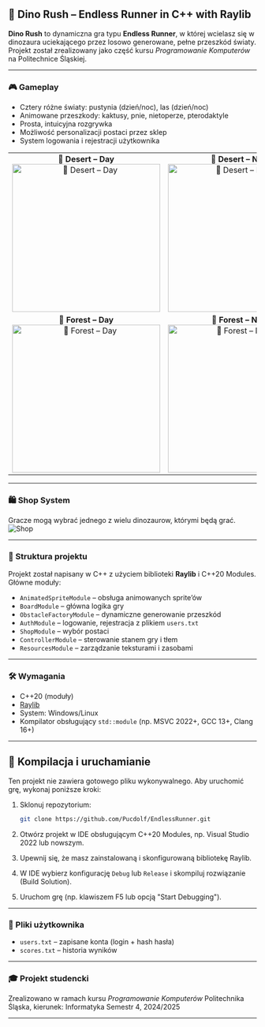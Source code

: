 ## 🧖 Dino Rush – Endless Runner in C++ with Raylib

**Dino Rush** to dynamiczna gra typu **Endless Runner**, w której wcielasz się w dinozaura uciekającego przez losowo generowane, pełne przeszkód światy. Projekt został zrealizowany jako część kursu *Programowanie Komputerów* na Politechnice Śląskiej.

---

### 🎮 Gameplay

* Cztery różne światy: pustynia (dzień/noc), las (dzień/noc)
* Animowane przeszkody: kaktusy, pnie, nietoperze, pterodaktyle
* Prosta, intuicyjna rozgrywka
* Możliwość personalizacji postaci przez sklep
* System logowania i rejestracji użytkownika


<table>
  <tr>
    <td align="center">
      <strong>🌼 Desert – Day</strong><br>
      <img src="https://github.com/user-attachments/assets/47be073e-584f-4ca9-b85c-3cacbfd1cdf6" alt="🌼 Desert – Day" width="300">
    </td>
    <td align="center">
      <strong>🌙 Desert – Night</strong><br>
      <img src="https://github.com/user-attachments/assets/059314da-c3d4-47f6-95a1-0b88d7328f64" alt="🌙 Desert – Night" width="300">
    </td>
  </tr>
  <tr>
    <td align="center">
      <strong>🌲 Forest – Day</strong><br>
      <img src="https://github.com/user-attachments/assets/3a4bc5f0-e65c-49a3-be62-c7956adcaae0" alt="🌲 Forest – Day" width="300">
    </td>
    <td align="center">
      <strong>🌌 Forest – Night</strong><br>
      <img src="https://github.com/user-attachments/assets/4ae8e4f6-ab47-4380-b239-f1f81f88b536" alt="🌌 Forest – Night" width="300">
    </td>
  </tr>
</table>

---

### 🛍️ Shop System

Gracze mogą wybrać jednego z wielu dinozaurow, którymi będą grać.
![Shop](https://github.com/user-attachments/assets/0cb07ebe-0f76-4a9c-b8ee-741b7746e02e)

---

### 📂 Struktura projektu

Projekt został napisany w C++ z użyciem biblioteki **Raylib** i C++20 Modules. Główne moduły:

* `AnimatedSpriteModule` – obsługa animowanych sprite’ów
* `BoardModule` – główna logika gry
* `ObstacleFactoryModule` – dynamiczne generowanie przeszkód
* `AuthModule` – logowanie, rejestracja z plikiem `users.txt`
* `ShopModule` – wybór postaci
* `ControllerModule` – sterowanie stanem gry i tłem
* `ResourcesModule` – zarządzanie teksturami i zasobami

---

### 🛠️ Wymagania

* C++20 (moduły)
* [Raylib](https://www.raylib.com/)
* System: Windows/Linux
* Kompilator obsługujący `std::module` (np. MSVC 2022+, GCC 13+, Clang 16+)

---

## 🚀 Kompilacja i uruchamianie

Ten projekt nie zawiera gotowego pliku wykonywalnego. Aby uruchomić grę, wykonaj poniższe kroki:

1. Sklonuj repozytorium:

   ```bash
   git clone https://github.com/Pucdolf/EndlessRunner.git
   ```
2. Otwórz projekt w IDE obsługującym C++20 Modules, np. Visual Studio 2022 lub nowszym.
3. Upewnij się, że masz zainstalowaną i skonfigurowaną bibliotekę Raylib.
4. W IDE wybierz konfigurację `Debug` lub `Release` i skompiluj rozwiązanie (Build Solution).
5. Uruchom grę (np. klawiszem F5 lub opcją "Start Debugging").

---

### 📁 Pliki użytkownika

* `users.txt` – zapisane konta (login + hash hasła)
* `scores.txt` – historia wyników

---

### 🎓 Projekt studencki

Zrealizowano w ramach kursu *Programowanie Komputerów*
Politechnika Śląska, kierunek: Informatyka
Semestr 4, 2024/2025

---

